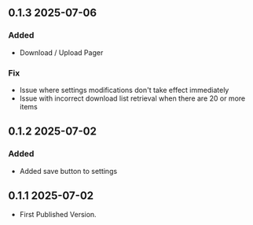 ## 0.1.3 2025-07-06
### Added
- Download / Upload Pager

### Fix
- Issue where settings modifications don't take effect immediately
- Issue with incorrect download list retrieval when there are 20 or more items


## 0.1.2 2025-07-02
### Added
- Added save button to settings

## 0.1.1 2025-07-02
- First Published Version.
